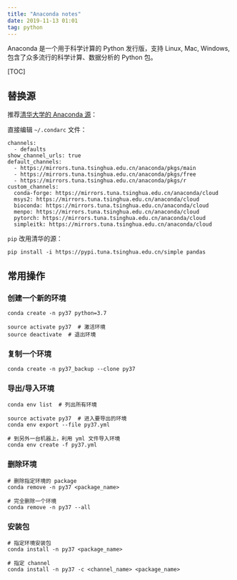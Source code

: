 ```yaml
---
title: "Anaconda notes"
date: 2019-11-13 01:01
tag: python
---
```


Anaconda 是一个用于科学计算的 Python 发行版，支持 Linux, Mac, Windows, 包含了众多流行的科学计算、数据分析的 Python 包。

[TOC]

## 替换源

推荐[清华大学的 Anaconda 源](https://mirror.tuna.tsinghua.edu.cn/help/anaconda/)：

直接编辑 `~/.condarc` 文件：

```
channels:
  - defaults
show_channel_urls: true
default_channels:
  - https://mirrors.tuna.tsinghua.edu.cn/anaconda/pkgs/main
  - https://mirrors.tuna.tsinghua.edu.cn/anaconda/pkgs/free
  - https://mirrors.tuna.tsinghua.edu.cn/anaconda/pkgs/r
custom_channels:
  conda-forge: https://mirrors.tuna.tsinghua.edu.cn/anaconda/cloud
  msys2: https://mirrors.tuna.tsinghua.edu.cn/anaconda/cloud
  bioconda: https://mirrors.tuna.tsinghua.edu.cn/anaconda/cloud
  menpo: https://mirrors.tuna.tsinghua.edu.cn/anaconda/cloud
  pytorch: https://mirrors.tuna.tsinghua.edu.cn/anaconda/cloud
  simpleitk: https://mirrors.tuna.tsinghua.edu.cn/anaconda/cloud
```

`pip` 改用清华的源：

```
pip install -i https://pypi.tuna.tsinghua.edu.cn/simple pandas
```

## 常用操作

### 创建一个新的环境

```
conda create -n py37 python=3.7

source activate py37  # 激活环境
source deactivate  # 退出环境
```

### 复制一个环境

```
conda create -n py37_backup --clone py37
```

### 导出/导入环境

```
conda env list  # 列出所有环境

source activate py37  # 进入要导出的环境
conda env export --file py37.yml

# 到另外一台机器上，利用 yml 文件导入环境
conda env create -f py37.yml
```

### 删除环境

```
# 删除指定环境的 package
conda remove -n py37 <package_name>

# 完全删除一个环境
conda remove -n py37 --all
```

### 安装包

```
# 指定环境安装包
conda install -n py37 <package_name>

# 指定 channel
conda install -n py37 -c <channel_name> <package_name>
```
